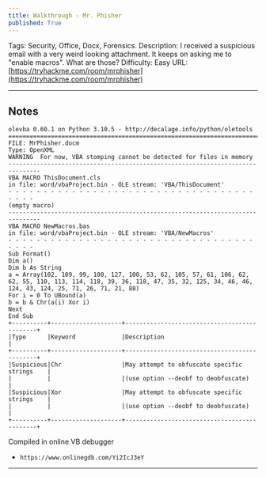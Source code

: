```yaml
---
title: Walkthrough - Mr. Phisher
published: True
---
```


Tags: Security, Office, Docx, Forensics.
Description: I received a suspicious email with a very weird looking attachment. It keeps on asking me to "enable macros". What are those?
Difficulty: Easy
URL: [https://tryhackme.com/room/mrphisher](https://tryhackme.com/room/mrphisher)

* * *

## Notes

```
olevba 0.60.1 on Python 3.10.5 - http://decalage.info/python/oletools
===============================================================================
FILE: MrPhisher.docm
Type: OpenXML
WARNING  For now, VBA stomping cannot be detected for files in memory
-------------------------------------------------------------------------------
VBA MACRO ThisDocument.cls 
in file: word/vbaProject.bin - OLE stream: 'VBA/ThisDocument'
- - - - - - - - - - - - - - - - - - - - - - - - - - - - - - - - - - - - - - - 
(empty macro)
-------------------------------------------------------------------------------
VBA MACRO NewMacros.bas 
in file: word/vbaProject.bin - OLE stream: 'VBA/NewMacros'
- - - - - - - - - - - - - - - - - - - - - - - - - - - - - - - - - - - - - - - 
Sub Format()
Dim a()
Dim b As String
a = Array(102, 109, 99, 100, 127, 100, 53, 62, 105, 57, 61, 106, 62, 62, 55, 110, 113, 114, 118, 39, 36, 118, 47, 35, 32, 125, 34, 46, 46, 124, 43, 124, 25, 71, 26, 71, 21, 88)
For i = 0 To UBound(a)
b = b & Chr(a(i) Xor i)
Next
End Sub
+----------+--------------------+---------------------------------------------+
|Type      |Keyword             |Description                                  |
+----------+--------------------+---------------------------------------------+
|Suspicious|Chr                 |May attempt to obfuscate specific strings    |
|          |                    |(use option --deobf to deobfuscate)          |
|Suspicious|Xor                 |May attempt to obfuscate specific strings    |
|          |                    |(use option --deobf to deobfuscate)          |
+----------+--------------------+---------------------------------------------+
```

Compiled in online VB debugger 

- `https://www.onlinegdb.com/Yi2IcJ3eY`

* * * 

